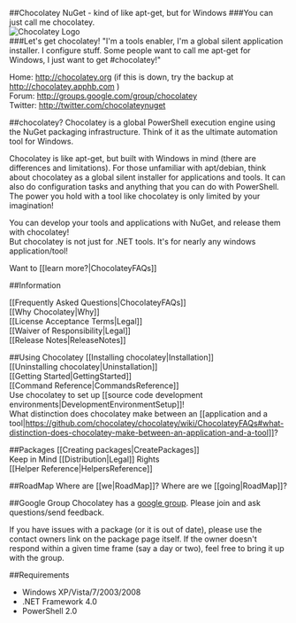 ##Chocolatey NuGet - kind of like apt-get, but for Windows
###You can just call me chocolatey.  
![Chocolatey Logo](https://github.com/chocolatey/chocolatey/wiki/images/chocolateyicon.gif "Chocolatey")  
###Let's get chocolatey!
"I'm a tools enabler, I'm a global silent application installer. I configure stuff. Some people want to call me apt-get for Windows, I just want to get #chocolatey!"  
  
Home: http://chocolatey.org (if this is down, try the backup at http://chocolatey.apphb.com )  
Forum: http://groups.google.com/group/chocolatey  
Twitter: http://twitter.com/chocolateynuget  
  
##chocolatey?
Chocolatey is a global PowerShell execution engine using the NuGet packaging infrastructure. Think of it as the ultimate automation tool for Windows.  
  
Chocolatey is like apt-get, but built with Windows in mind (there are differences and limitations). For those unfamiliar with apt/debian, think about chocolatey as a global silent installer for applications and tools. It can also do configuration tasks and anything that you can do with PowerShell. The power you hold with a tool like chocolatey is only limited by your imagination!  
  
You can develop your tools and applications with NuGet, and release them with chocolatey!  
But chocolatey is not just for .NET tools. It's for nearly any windows application/tool!  

Want to [[learn more?|ChocolateyFAQs]]  

##Information

[[Frequently Asked Questions|ChocolateyFAQs]]  
[[Why Chocolatey|Why]]  
[[License Acceptance Terms|Legal]]  
[[Waiver of Responsibility|Legal]]  
[[Release Notes|ReleaseNotes]]

##Using Chocolatey
[[Installing chocolatey|Installation]]  
[[Uninstalling chocolatey|Uninstallation]]  
[[Getting Started|GettingStarted]]  
[[Command Reference|CommandsReference]]  
Use chocolatey to set up [[source code development environments|DevelopmentEnvironmentSetup]]!  
What distinction does chocolatey make between an [[application and a tool|https://github.com/chocolatey/chocolatey/wiki/ChocolateyFAQs#what-distinction-does-chocolatey-make-between-an-application-and-a-tool]]?   
  
##Packages
[[Creating packages|CreatePackages]]  
Keep in Mind [[Distribution|Legal]] Rights  
[[Helper Reference|HelpersReference]]  
  
##RoadMap
Where are [[we|RoadMap]]? Where are we [[going|RoadMap]]?
  
##Google Group
Chocolatey has a [google group](http://groups.google.com/group/chocolatey). Please join and ask questions/send feedback.  
  
If you have issues with a package (or it is out of date), please use the contact owners link on the package page itself. If the owner doesn't respond within a given time frame (say a day or two), feel free to bring it up with the group.  
  
##Requirements
 * Windows XP/Vista/7/2003/2008  
 * .NET Framework 4.0  
 * PowerShell 2.0  
